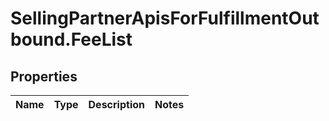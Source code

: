 # SellingPartnerApisForFulfillmentOutbound.FeeList

## Properties
Name | Type | Description | Notes
------------ | ------------- | ------------- | -------------


